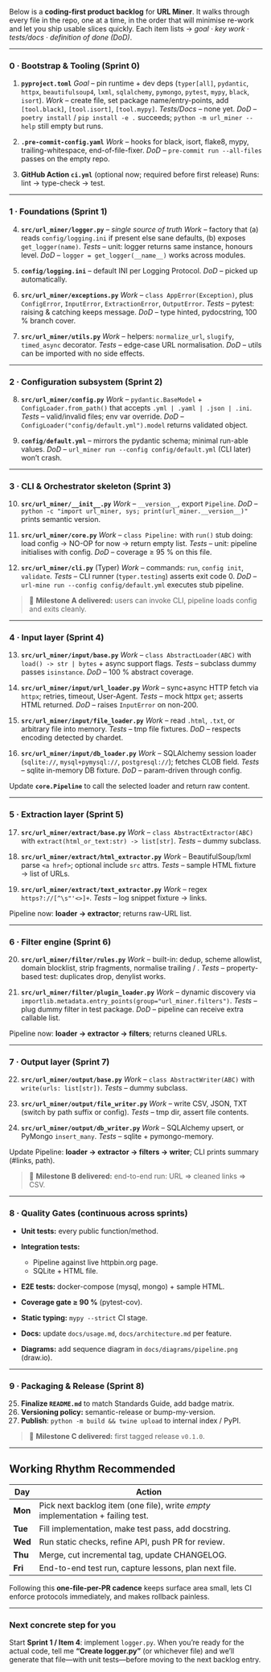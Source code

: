 Below is a **coding-first product backlog** for **URL Miner**.
It walks through every file in the repo, one at a time, in the order that will minimise re-work and let you ship usable slices quickly.
Each item lists → *goal · key work · tests/docs · definition of done (DoD)*.

---

### 0 · Bootstrap & Tooling (Sprint 0)

1. **`pyproject.toml`**
   *Goal* – pin runtime + dev deps (`typer[all]`, `pydantic`, `httpx`, `beautifulsoup4`, `lxml`, `sqlalchemy`, `pymongo`, `pytest`, `mypy`, `black`, `isort`).
   *Work* – create file, set package name/entry-points, add `[tool.black]`, `[tool.isort]`, `[tool.mypy]`.
   *Tests/Docs* – none yet.
   *DoD* – `poetry install` / `pip install -e .` succeeds; `python -m url_miner --help` still empty but runs.

2. **`.pre-commit-config.yaml`**
   *Work* – hooks for black, isort, flake8, mypy, trailing-whitespace, end-of-file-fixer.
   *DoD* – `pre-commit run --all-files` passes on the empty repo.

3. **GitHub Action `ci.yml`** (optional now; required before first release)
   Runs: lint → type-check → test.

---

### 1 · Foundations (Sprint 1)

4. **`src/url_miner/logger.py`** – *single source of truth*
   *Work* – factory that (a) reads `config/logging.ini` if present else sane defaults, (b) exposes `get_logger(name)`.
   *Tests* – unit: logger returns same instance, honours level.
   *DoD* – `logger = get_logger(__name__)` works across modules.

5. **`config/logging.ini`** – default INI per Logging Protocol.
   *DoD* – picked up automatically.

6. **`src/url_miner/exceptions.py`**
   *Work* – `class AppError(Exception)`, plus `ConfigError`, `InputError`, `ExtractionError`, `OutputError`.
   *Tests* – pytest: raising & catching keeps message.
   *DoD* – type hinted, pydocstring, 100 % branch cover.

7. **`src/url_miner/utils.py`**
   *Work* – helpers: `normalize_url`, `slugify`, `timed_async` decorator.
   *Tests* – edge-case URL normalisation.
   *DoD* – utils can be imported with no side effects.

---

### 2 · Configuration subsystem (Sprint 2)

8. **`src/url_miner/config.py`**
   *Work* – `pydantic.BaseModel` + `ConfigLoader.from_path()` that accepts `.yml | .yaml | .json | .ini`.
   *Tests* – valid/invalid files; env var override.
   *DoD* – `ConfigLoader("config/default.yml").model` returns validated object.

9. **`config/default.yml`** – mirrors the pydantic schema; minimal run-able values.
   *DoD* – `url_miner run --config config/default.yml` (CLI later) won’t crash.

---

### 3 · CLI & Orchestrator skeleton (Sprint 3)

10. **`src/url_miner/__init__.py`**
    *Work* – `__version__`, export `Pipeline`.
    *DoD* – `python -c "import url_miner, sys; print(url_miner.__version__)"` prints semantic version.

11. **`src/url_miner/core.py`**
    *Work* – `class Pipeline:` with `run()` stub doing: load config → NO-OP for now → return empty list.
    *Tests* – unit: pipeline initialises with config.
    *DoD* – coverage ≥ 95 % on this file.

12. **`src/url_miner/cli.py`** (Typer)
    *Work* – commands: `run`, `config init`, `validate`.
    *Tests* – CLI runner (`typer.testing`) asserts exit code 0.
    *DoD* – `url-mine run --config config/default.yml` executes stub pipeline.

> 🎯 **Milestone A delivered:** users can invoke CLI, pipeline loads config and exits cleanly.

---

### 4 · Input layer (Sprint 4)

13. **`src/url_miner/input/base.py`**
    *Work* – `class AbstractLoader(ABC)` with `load() -> str | bytes` + async support flags.
    *Tests* – subclass dummy passes `isinstance`.
    *DoD* – 100 % abstract coverage.

14. **`src/url_miner/input/url_loader.py`**
    *Work* – sync+async HTTP fetch via `httpx`; retries, timeout, User-Agent.
    *Tests* – mock httpx `get`; asserts HTML returned.
    *DoD* – raises `InputError` on non-200.

15. **`src/url_miner/input/file_loader.py`**
    *Work* – read `.html`, `.txt`, or arbitrary file into memory.
    *Tests* – tmp file fixtures.
    *DoD* – respects encoding detected by chardet.

16. **`src/url_miner/input/db_loader.py`**
    *Work* – SQLAlchemy session loader (`sqlite://`, `mysql+pymysql://`, `postgresql://`); fetches CLOB field.
    *Tests* – sqlite in-memory DB fixture.
    *DoD* – param-driven through config.

Update **`core.Pipeline`** to call the selected loader and return raw content.

---

### 5 · Extraction layer (Sprint 5)

17. **`src/url_miner/extract/base.py`**
    *Work* – `class AbstractExtractor(ABC)` with `extract(html_or_text:str) -> list[str]`.
    *Tests* – dummy subclass.

18. **`src/url_miner/extract/html_extractor.py`**
    *Work* – BeautifulSoup/lxml parse `<a href>`; optional include `src` attrs.
    *Tests* – sample HTML fixture → list of URLs.

19. **`src/url_miner/extract/text_extractor.py`**
    *Work* – regex `https?://[^\s"'<>]+`.
    *Tests* – log snippet fixture → links.

Pipeline now: **loader → extractor**; returns raw-URL list.

---

### 6 · Filter engine (Sprint 6)

20. **`src/url_miner/filter/rules.py`**
    *Work* – built-in: dedup, scheme allowlist, domain blocklist, strip fragments, normalise trailing / .
    *Tests* – property-based test: duplicates drop, denylist works.

21. **`src/url_miner/filter/plugin_loader.py`**
    *Work* – dynamic discovery via `importlib.metadata.entry_points(group="url_miner.filters")`.
    *Tests* – plug dummy filter in test package.
    *DoD* – pipeline can receive extra callable list.

Pipeline now: **loader → extractor → filters**; returns cleaned URLs.

---

### 7 · Output layer (Sprint 7)

22. **`src/url_miner/output/base.py`**
    *Work* – `class AbstractWriter(ABC)` with `write(urls: list[str])`.
    *Tests* – dummy subclass.

23. **`src/url_miner/output/file_writer.py`**
    *Work* – write CSV, JSON, TXT (switch by path suffix or config).
    *Tests* – tmp dir, assert file contents.

24. **`src/url_miner/output/db_writer.py`**
    *Work* – SQLAlchemy upsert, or PyMongo `insert_many`.
    *Tests* – sqlite + pymongo-memory.

Update Pipeline: **loader → extractor → filters → writer**; CLI prints summary (#links, path).

> 🎯 **Milestone B delivered:** end-to-end run: URL ⇒ cleaned links ⇒ CSV.

---

### 8 · Quality Gates (continuous across sprints)

* **Unit tests:** every public function/method.
* **Integration tests:**

  * Pipeline against live httpbin.org page.
  * SQLite + HTML file.
* **E2E tests:** docker-compose (mysql, mongo) + sample HTML.
* **Coverage gate ≥ 90 %** (pytest-cov).
* **Static typing:** `mypy --strict` CI stage.
* **Docs:** update `docs/usage.md`, `docs/architecture.md` per feature.
* **Diagrams:** add sequence diagram in `docs/diagrams/pipeline.png` (draw\.io).

---

### 9 · Packaging & Release (Sprint 8)

25. **Finalize `README.md`** to match Standards Guide, add badge matrix.
26. **Versioning policy:** semantic-release or bump-my-version.
27. **Publish**: `python -m build && twine upload` to internal index / PyPI.

> 🎯 **Milestone C delivered:** first tagged release `v0.1.0`.

---

## Working Rhythm Recommended

| Day     | Action                                                                          |
| ------- | ------------------------------------------------------------------------------- |
| **Mon** | Pick next backlog item (one file), write *empty* implementation + failing test. |
| **Tue** | Fill implementation, make test pass, add docstring.                             |
| **Wed** | Run static checks, refine API, push PR for review.                              |
| **Thu** | Merge, cut incremental tag, update CHANGELOG.                                   |
| **Fri** | End-to-end test run, capture lessons, plan next file.                           |

Following this **one-file-per-PR cadence** keeps surface area small, lets CI enforce protocols immediately, and makes rollback painless.

---

### Next concrete step for you

Start **Sprint 1 / Item 4**: implement `logger.py`.
When you’re ready for the actual code, tell me **“Create logger.py”** (or whichever file) and we’ll generate that file—with unit tests—before moving to the next backlog entry.
